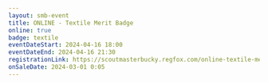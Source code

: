 ```yaml
---
layout: smb-event
title: ONLINE - Textile Merit Badge
online: true
badge: textile
eventDateStart: 2024-04-16 18:00
eventDateEnd: 2024-04-16 21:30
registrationLink: https://scoutmasterbucky.regfox.com/online-textile-merit-badge-2024-04-16pm
onSaleDate: 2024-03-01 0:05
---
```

